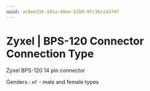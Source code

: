 ```yaml
---
uuid: ac8ee234-191a-49ae-b2b0-9fc36c2a374f
---
```

# Zyxel | BPS-120 Connector Connection Type

Zyxel BPS-120 14 pin connector

Genders
: `mf` - male and female types
